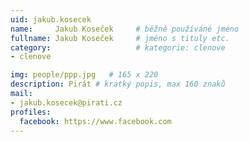 ```yaml
---
uid: jakub.kosecek
name:     Jakub Koseček  	# běžně používáné jméno
fullname: Jakub Koseček 	# jméno s tituly etc.
category:                   # kategorie: clenove
- clenove

img: people/ppp.jpg   # 165 x 220
description: Pirát # kratký popis, max 160 znaků
mail:
- jakub.kosecek@pirati.cz
profiles:
  facebook: https://www.facebook.com
---
```

